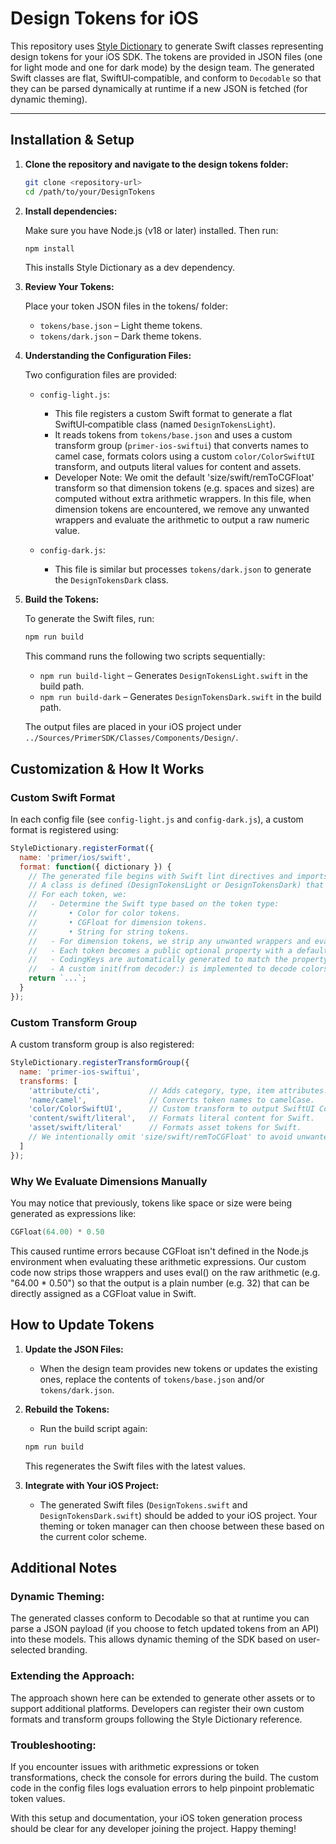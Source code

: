 # Design Tokens for iOS

This repository uses [Style Dictionary](https://amzn.github.io/style-dictionary/) to generate Swift classes representing design tokens for your iOS SDK. The tokens are provided in JSON files (one for light mode and one for dark mode) by the design team. The generated Swift classes are flat, SwiftUI‑compatible, and conform to `Decodable` so that they can be parsed dynamically at runtime if a new JSON is fetched (for dynamic theming).

---

## Installation & Setup

1. **Clone the repository and navigate to the design tokens folder:**

   ```bash
   git clone <repository-url>
   cd /path/to/your/DesignTokens
   ```

2. **Install dependencies:**

   Make sure you have Node.js (v18 or later) installed. Then run:

   ```bash
   npm install
   ```

   This installs Style Dictionary as a dev dependency.

3. **Review Your Tokens:**

   Place your token JSON files in the tokens/ folder:
   - `tokens/base.json` – Light theme tokens.
   - `tokens/dark.json` – Dark theme tokens.

4. **Understanding the Configuration Files:**

   Two configuration files are provided:

   - `config-light.js`:
     - This file registers a custom Swift format to generate a flat SwiftUI‑compatible class (named `DesignTokensLight`).
     - It reads tokens from `tokens/base.json` and uses a custom transform group (`primer-ios-swiftui`) that converts names to camel case, formats colors using a custom `color/ColorSwiftUI` transform, and outputs literal values for content and assets.
     - Developer Note: We omit the default 'size/swift/remToCGFloat' transform so that dimension tokens (e.g. spaces and sizes) are computed without extra arithmetic wrappers. In this file, when dimension tokens are encountered, we remove any unwanted wrappers and evaluate the arithmetic to output a raw numeric value.

   - `config-dark.js`:
     - This file is similar but processes `tokens/dark.json` to generate the `DesignTokensDark` class.

5. **Build the Tokens:**

   To generate the Swift files, run:

   ```bash
   npm run build
   ```

   This command runs the following two scripts sequentially:
   - `npm run build-light` – Generates `DesignTokensLight.swift` in the build path.
   - `npm run build-dark` – Generates `DesignTokensDark.swift` in the build path.

   The output files are placed in your iOS project under `../Sources/PrimerSDK/Classes/Components/Design/`.

## Customization & How It Works

### Custom Swift Format

In each config file (see `config-light.js` and `config-dark.js`), a custom format is registered using:

```js
StyleDictionary.registerFormat({
  name: 'primer/ios/swift',
  format: function({ dictionary }) {
    // The generated file begins with Swift lint directives and imports SwiftUI.
    // A class is defined (DesignTokensLight or DesignTokensDark) that conforms to Decodable.
    // For each token, we:
    //   - Determine the Swift type based on the token type:
    //       • Color for color tokens.
    //       • CGFloat for dimension tokens.
    //       • String for string tokens.
    //   - For dimension tokens, we strip any unwanted wrappers and evaluate the arithmetic expression.
    //   - Each token becomes a public optional property with a default value computed from the JSON.
    //   - CodingKeys are automatically generated to match the property names.
    //   - A custom init(from decoder:) is implemented to decode colors from an array of CGFloat values.
    return `...`;
  }
});
```

### Custom Transform Group

A custom transform group is also registered:

```js
StyleDictionary.registerTransformGroup({
  name: 'primer-ios-swiftui',
  transforms: [
    'attribute/cti',           // Adds category, type, item attributes.
    'name/camel',              // Converts token names to camelCase.
    'color/ColorSwiftUI',      // Custom transform to output SwiftUI Color initializer strings.
    'content/swift/literal',   // Formats literal content for Swift.
    'asset/swift/literal'      // Formats asset tokens for Swift.
    // We intentionally omit 'size/swift/remToCGFloat' to avoid unwanted multiplication wrappers.
  ]
});
```

### Why We Evaluate Dimensions Manually

You may notice that previously, tokens like space or size were being generated as expressions like:

```swift
CGFloat(64.00) * 0.50
```

This caused runtime errors because CGFloat isn't defined in the Node.js environment when evaluating these arithmetic expressions. Our custom code now strips those wrappers and uses eval() on the raw arithmetic (e.g. "64.00 * 0.50") so that the output is a plain number (e.g. 32) that can be directly assigned as a CGFloat value in Swift.

## How to Update Tokens

1. **Update the JSON Files:**
   - When the design team provides new tokens or updates the existing ones, replace the contents of `tokens/base.json` and/or `tokens/dark.json`.

2. **Rebuild the Tokens:**
   - Run the build script again:

   ```bash
   npm run build
   ```

   This regenerates the Swift files with the latest values.

3. **Integrate with Your iOS Project:**
   - The generated Swift files (`DesignTokens.swift` and `DesignTokensDark.swift`) should be added to your iOS project. Your theming or token manager can then choose between these based on the current color scheme.

## Additional Notes

### Dynamic Theming:
The generated classes conform to Decodable so that at runtime you can parse a JSON payload (if you choose to fetch updated tokens from an API) into these models. This allows dynamic theming of the SDK based on user-selected branding.

### Extending the Approach:
The approach shown here can be extended to generate other assets or to support additional platforms. Developers can register their own custom formats and transform groups following the Style Dictionary reference.

### Troubleshooting:
If you encounter issues with arithmetic expressions or token transformations, check the console for errors during the build. The custom code in the config files logs evaluation errors to help pinpoint problematic token values.

With this setup and documentation, your iOS token generation process should be clear for any developer joining the project. Happy theming!
